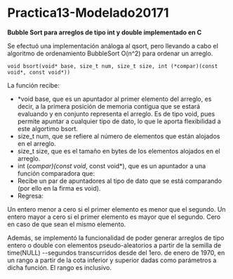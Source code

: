 # Practica13-Modelado20171

__Bubble Sort para arreglos de tipo int y double implementado en C__

Se efectuó una implementación análoga al qsort, pero llevando a cabo el algoritmo de ordenamiento BubbleSort O(n^2) para ordenar un arreglo.

`void bsort(void* base, size_t num, size_t size, int (*compar)(const void*, const void*))`

La función recibe: 

* *void base, que es un apuntador al primer elemento del arreglo, es decir, a la primera posición de memoria contigua que se estará evaluando y en conjunto representa el arreglo. Es de tipo void, pues permite apuntar a cualquier tipo de dato, lo que le aporta flexibilidad a este algortimo bsort.
* size_t num, que se refiere al número de elementos que están alojados en el arreglo.
* size_t size, que es el tamaño en bytes de los elementos alojados en el arreglo.
* int (*compar)(const void*, const void*), que es un apuntador a una función comparadora que:
 * Recibe un par de apuntadores al tipo de dato que se está comparando (por ello en la firma es void).
 * Regresa: 
 
  Un entero menor a cero si el primer elemento es menor que el segundo.
  Un entero mayor a cero si el primer elemento es mayor que el segundo. 
  Cero en caso de que sean el mismo elemento.
  
Además, se implementó la funcionalidad de poder generar arreglos de tipo entero o double con elementos pseudo-aleatorios a partir de la semilla de time(NULL) --segundos transcurridos desde del 1ero. de enero de 1970, en un rango a partir de la cota inferior y superior dadas como parámetros a dicha función. El rango es inclusivo.
